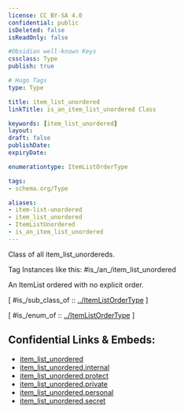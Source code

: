 ```yaml
---
license: CC BY-SA 4.0
confidential: public
isDeleted: false
isReadOnly: false

#Obsidian well-known Keys
cssclass: Type
publish: true

# Hugo Tags
type: Type

title: item_list_unordered
linkTitle: is_an_item_list_unordered Class

keywords: [item_list_unordered]
layout: 
draft: false
publishDate:
expiryDate: 

enumerationtype: ItemListOrderType

tags:
- schema.org/Type

aliases:
- item-list-unordered
- item_list_unordered
- ItemListUnordered
- is_an_item_list_unordered
---
```


Class of all item_list_unordereds.

Tag Instances like this: 
#is_/an_/item_list_unordered

An ItemList ordered with no explicit order.

[ #is_/sub_class_of :: [../ItemListOrderType](../ItemListOrderType) ]

[ #is_/enum_of :: [../ItemListOrderType](../ItemListOrderType) ]



## Confidential Links & Embeds: 
- [item_list_unordered](../../../../../../../_public/schema.org/Type/is_a_/intangible/enumeration/item_list_order_type/item_list_unordered.md) 
- [item_list_unordered.internal](../../../../../../../_internal/schema.org/Type/is_a_/intangible/enumeration/item_list_order_type/item_list_unordered.internal.md) 
- [item_list_unordered.protect](../../../../../../../_protect/schema.org/Type/is_a_/intangible/enumeration/item_list_order_type/item_list_unordered.protect.md) 
- [item_list_unordered.private](../../../../../../../_private/schema.org/Type/is_a_/intangible/enumeration/item_list_order_type/item_list_unordered.private.md) 
- [item_list_unordered.personal](../../../../../../../_personal/schema.org/Type/is_a_/intangible/enumeration/item_list_order_type/item_list_unordered.personal.md) 
- [item_list_unordered.secret](../../../../../../../_secret/schema.org/Type/is_a_/intangible/enumeration/item_list_order_type/item_list_unordered.secret.md) 
